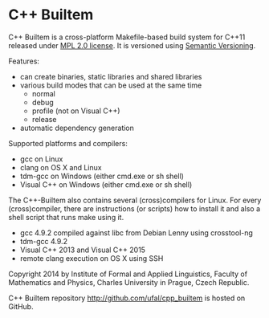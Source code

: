 # C++ Builtem

C++ Builtem is a cross-platform Makefile-based build system for C++11
released under [MPL 2.0 license](http://www.mozilla.org/MPL/2.0/).
It is versioned using [Semantic Versioning](http://semver.org/).

Features:
- can create binaries, static libraries and shared libraries
- various build modes that can be used at the same time
  - normal
  - debug
  - profile (not on Visual C++)
  - release
- automatic dependency generation

Supported platforms and compilers:
- gcc on Linux
- clang on OS X and Linux
- tdm-gcc on Windows (either cmd.exe or sh shell)
- Visual C++ on Windows (either cmd.exe or sh shell)

The C++-Builtem also contains several (cross)compilers for Linux.
For every (cross)compiler, there are instructions (or scripts) how to
install it and also a shell script that runs make using it.
- gcc 4.9.2 compiled against libc from Debian Lenny using crosstool-ng
- tdm-gcc 4.9.2
- Visual C++ 2013 and Visual C++ 2015
- remote clang execution on OS X using SSH

Copyright 2014 by Institute of Formal and Applied Linguistics, Faculty of
Mathematics and Physics, Charles University in Prague, Czech Republic.

C++ Builtem repository http://github.com/ufal/cpp_builtem is hosted on GitHub.
